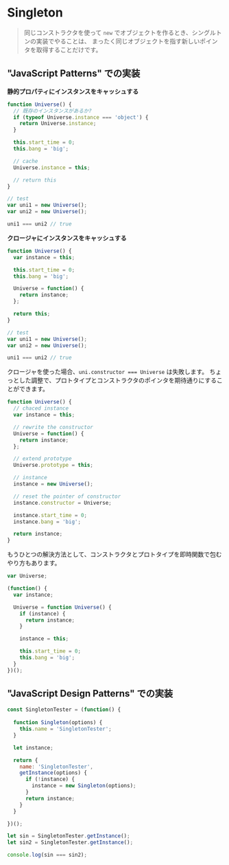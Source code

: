 # Singleton

> 同じコンストラクタを使って `new` でオブジェクトを作るとき、シングルトンの実装でやることは、
> まったく同じオブジェクトを指す新しいポインタを取得することだけです。

## "JavaScript Patterns" での実装

__静的プロパティにインスタンスをキャッシュする__

```js
function Universe() {
  // 既存のインスタンスがあるか?
  if (typeof Universe.instance === 'object') {
    return Universe.instance;
  }

  this.start_time = 0;
  this.bang = 'big';

  // cache
  Universe.instance = this;

  // return this
}

// test
var uni1 = new Universe();
var uni2 = new Universe();

uni1 === uni2 // true
```

__クロージャにインスタンスをキャッシュする__

```js
function Universe() {
  var instance = this;

  this.start_time = 0;
  this.bang = 'big';

  Universe = function() {
    return instance;
  };

  return this;
}

// test
var uni1 = new Universe();
var uni2 = new Universe();

uni1 === uni2 // true
```

クロージャを使った場合、`uni.constructor === Universe` は失敗します。   ちょっとした調整で、プロトタイプとコンストラクタのポインタを期待通りにすることができます。

```js
function Universe() {
  // chaced instance
  var instance = this;

  // rewrite the constructor
  Universe = function() {
    return instance;
  };

  // extend prototype
  Universe.prototype = this;

  // instance
  instance = new Universe();

  // reset the pointer of constructor
  instance.constructor = Universe;

  instance.start_time = 0;
  instance.bang = 'big';

  return instance;
}
```

もうひとつの解決方法として、コンストラクタとプロトタイプを即時関数で包むやり方もあります。

```js
var Universe;

(function() {
  var instance;

  Universe = function Universe() {
    if (instance) {
      return instance;
    }

    instance = this;

    this.start_time = 0;
    this.bang = 'big';
  }
})();
```


## "JavaScript Design Patterns" での実装

```js
const SingletonTester = (function() {
  
  function Singleton(options) {
    this.name = 'SingletonTester';
  }

  let instance;

  return {
    name: 'SingletonTester',
    getInstance(options) {
      if (!instance) {
        instance = new Singleton(options);
      }
      return instance;
    }
  }

})();

let sin = SingletonTester.getInstance();
let sin2 = SingletonTester.getInstance();

console.log(sin === sin2);
```
